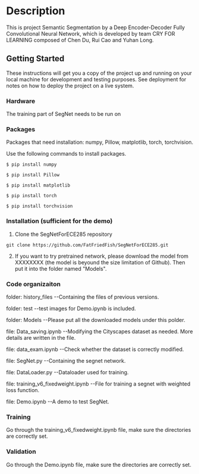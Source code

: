 # Description

This is project Semantic Segmentation by a Deep Encoder-Decoder Fully Convolutional Neural Network, which is developed by team CRY FOR LEARNING composed of Chen Du, Rui Cao and Yuhan Long.

## Getting Started

These instructions will get you a copy of the project up and running on your local machine for development and testing purposes. See deployment for notes on how to deploy the project on a live system.

### Hardware
The training part of SegNet needs to be run on 


### Packages

Packages that need installation: numpy, Pillow, matplotlib, torch, torchvision.

Use the following commands to install packages.

  ```Shell
  $ pip install numpy

  $ pip install Pillow

  $ pip install matplotlib

  $ pip install torch

  $ pip install torchvision
  ```
### Installation (sufficient for the demo)

1. Clone the SegNetForECE285 repository
  ```Shell
  git clone https://github.com/FatFriedFish/SegNetForECE285.git
  ```
2. If you want to try pretrained network, please download the model from XXXXXXXX (the model is beyound the size limitation of Github).    Then put it into the folder named "Models".

### Code organizaiton

  folder: history_files     --Containing the files of previous versions.
  
  folder: test              --test images for Demo.ipynb is included.
  
  folder: Models            --Please put all the downloaded models under this polder.

  file:   Data_saving.ipynb --Modifying the Cityscapes dataset as needed. More details are written in the file.

  file:   data_exam.ipynb   --Check whether the dataset is correctly modified.

  file:   SegNet.py         --Containing the segnet network.

  file:   DataLoader.py     --Dataloader used for training.

  file:   training_v6_fixedweight.ipynb --File for training a segnet with weighted loss function.
  
  file:   Demo.ipynb        --A demo to test SegNet.

### Training

Go through the training_v6_fixedweight.ipynb file, make sure the directories are correctly set.

### Validation

Go through the Demo.ipynb file, make sure the directories are correctly set.


